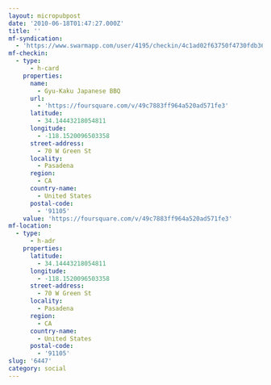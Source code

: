 ```yaml
---
layout: micropubpost
date: '2010-06-18T01:47:27.000Z'
title: ''
mf-syndication:
  - 'https://www.swarmapp.com/user/4195/checkin/4c1ad02f63750f4730fdb367'
mf-checkin:
  - type:
      - h-card
    properties:
      name:
        - Gyu-Kaku Japanese BBQ
      url:
        - 'https://foursquare.com/v/49c7883ff964a520ad571fe3'
      latitude:
        - 34.14443218054811
      longitude:
        - -118.1520096503358
      street-address:
        - 70 W Green St
      locality:
        - Pasadena
      region:
        - CA
      country-name:
        - United States
      postal-code:
        - '91105'
    value: 'https://foursquare.com/v/49c7883ff964a520ad571fe3'
mf-location:
  - type:
      - h-adr
    properties:
      latitude:
        - 34.14443218054811
      longitude:
        - -118.1520096503358
      street-address:
        - 70 W Green St
      locality:
        - Pasadena
      region:
        - CA
      country-name:
        - United States
      postal-code:
        - '91105'
slug: '6447'
category: social
---
```

